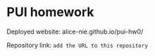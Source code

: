 # PUI homework

Deployed website: alice-nie.github.io/pui-hw0/

Repository link: `add the URL to this repository`
